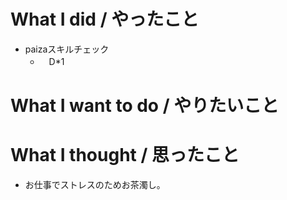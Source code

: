 # What I did / やったこと
- paizaスキルチェック
  - 　D\*1

# What I want to do / やりたいこと

# What I thought / 思ったこと
- お仕事でストレスのためお茶濁し。
